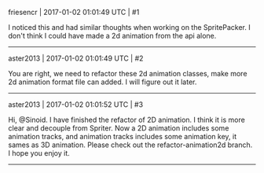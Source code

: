 friesencr | 2017-01-02 01:01:49 UTC | #1

I noticed this and had similar thoughts when working on the SpritePacker.  I don't think I could have made a 2d animation from the api alone.

-------------------------

aster2013 | 2017-01-02 01:01:49 UTC | #2

You are right, we need to refactor these 2d animation classes, make more 2d animation format file can added.  I will figure out it later.

-------------------------

aster2013 | 2017-01-02 01:01:52 UTC | #3

Hi, @Sinoid. I have finished the refactor of 2D animation. I think it is more clear and decouple from Spriter.
Now a 2D animation includes some animation tracks, and animation tracks includes some animation key, it sames as 3D animation.
Please check out the refactor-animation2d branch. I hope you enjoy it.

-------------------------

